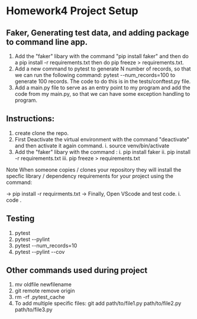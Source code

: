 # Homework4 Project Setup
##  Faker, Generating test data, and adding package to command line app.

1. Add the "faker" libary with the command "pip install faker" and then do a  pip install -r requirements.txt then do pip freeze > requirements.txt.  
2. Add a new command to pytest to generate N number of records, so that we can run the following command: pytest --num_records=100 to generate 100 records. The code to do this is in the tests/conftest.py file.
3. Add a main.py file to serve as an entry point to my program and add the code from my main.py, so that we can have some exception handling to program.

## Instructions:
1. create clone the repo.
2. First Deactivate the virtual environment with the command "deactivate" and then activate it again command.
  i. source venv/bin/activate
3. Add the "faker" libary with the command :
   i.   pip install faker
   ii.  pip install -r requirements.txt
   iii. pip freeze > requirements.txt

Note When someone copies / clones your repository they will install the specfic library / dependency requirements for your project using the command:

-> pip install -r requirments.txt
-> Finally, Open VScode and test code.
   i. code .

## Testing

1. pytest
2. pytest --pylint
3. pytest --num_records=10
4. pytest --pylint --cov

## Other commands used during project
 1. mv oldfile newfilename
 2. git remote remove origin
 3. rm -rf .pytest_cache
 4. To add multiple specific files: git add path/to/file1.py path/to/file2.py path/to/file3.py
